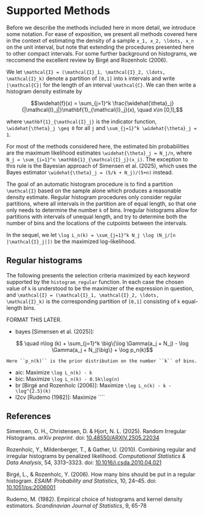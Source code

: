 # Supported Methods

Before we describe the methods included here in more detail, we introduce some notation. For ease of exposition, we present all methods covered here in the context of estimating the density of a sample ``x_1, x_2, \ldots, x_n`` on the unit interval, but note that extending the procedures presented here to other compact intervals. For some further background on histograms, we reccomend the excellent review by Birgé and Rozenholc (2006).

We let ``\mathcal{I} = (\mathcal{I}_1, \mathcal{I}_2, \ldots, \mathcal{I}_k)`` denote a partition of ``[0,1]`` into ``k`` intervals and write ``|\mathcal{C}|`` for the length of an interval ``\mathcal{C}``. We can then write a histogram density estimate by

```math
\widehat{f}(x) = \sum_{j=1}^k \frac{\widehat{\theta}_j}{|\mathcal{I}_j|}\mathbf{1}_{\mathcal{I}_j}(x), \quad x\in [0,1],
```
where ``\mathbf{1}_{\mathcal{I}_j}`` is the indicator function, ``\widehat{\theta}_j \geq 0`` for all ``j`` and ``\sum_{j=1}^k \widehat{\theta}_j = 1``.

For most of the methods considered here, the estimated bin probabilities are the maximum likelihood estimates ``\widehat{\theta}_j = N_j/n``, where ``N_j = \sum_{i=1}^n \mathbb{1}_{\mathcal{I}_j}(x_i)``. The exception to this rule is the Bayesian approach of Simensen et al. (2025), which uses the Bayes estimator ``\widehat{\theta}_j = (5/k + N_j)/(5+n)`` instead.

The goal of an automatic histogram procedure is to find a partition ``\mathcal{I}`` based on the sample alone which produces a reasonable density estimate. Regular histogram procedures only consider regular partitions, where all intervals in the partition are of equal length, so that one only needs to determine the number ``k`` of bins. Irregular histograms allow for partitions with intervals of unequal length, and try to determine both the number of bins and the locations of the cutpoints between the intervals.

In the sequel, we let ``\log L_n(k) = \sum_{j=1}^k N_j \log (N_j/[n |\mathcal{I}_j|])`` be the maximized log-likelihood.

## Regular histograms
The following presents the selection criteria maximized by each keyword supported by the `histogram_regular` function. In each case the chosen value of ``k`` is understood to be the maximizer of the expression in question, and ``\mathcal{I} = (\mathcal{I}_1, \mathcal{I}_2, \ldots, \mathcal{I}_k)`` is the corresponding partition of ``[0,1]`` consisting of ``k`` equal-length bins.

FORMAT THIS LATER.
- bayes [Simensen et al. (2025)]:
```math
   \quad n\log (k) + \sum_{j=1}^k \big\{\log \Gamma(a_j + N_j) - \log \Gamma(a_j + N_j)\big\} + \log p_n(k)
```
    Here ``p_n(k)`` is the prior distribution on the number ``k`` of bins.
- aic:
    Maximize ``\log L_n(k) - k``
- bic:
    Maximize ``\log L_n(k) - 0.5k\log(n)``
- br [Birgé and Rozenholc (2006)]:
    Maximize ``\log L_n(k) - k - \log^{2.5}(k)``
- l2cv [Rudemo (1982)]:
    Maximize ````



## References
Simensen, O. H., Christensen, D. & Hjort, N. L. (2025). Random Irregular Histograms. _arXiv preprint_. doi: [10.48550/ARXIV.2505.22034](https://doi.org/10.48550/ARXIV.2505.22034)

Rozenholc, Y., Mildenberger, T., & Gather, U. (2010). Combining regular and irregular histograms by penalized likelihood. _Computational Statistics & Data Analysis_, 54, 3313–3323. doi: [10.1016/j.csda.2010.04.021](https://doi.org/10.1016/j.csda.2010.04.021)

Birgé, L., & Rozenholc, Y. (2006). How many bins should be put in a regular histogram. _ESAIM: Probability and Statistics_, 10, 24–45. doi: [10.1051/ps:2006001](https://doi.org/10.1051/ps:2006001)

Rudemo, M. (1982). Empirical choice of histograms and kernel density estimators. _Scandinavian Journal of Statistics_, 9, 65-78